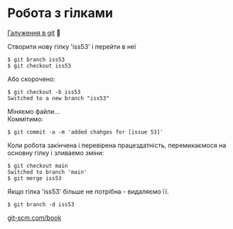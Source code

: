 # Робота з гілками

[Галуження в git](https://git-scm.com/book/uk/v2/%D0%93%D0%B0%D0%BB%D1%83%D0%B6%D0%B5%D0%BD%D0%BD%D1%8F-%D0%B2-git-%D0%9E%D1%81%D0%BD%D0%BE%D0%B2%D0%B8-%D0%B3%D0%B0%D0%BB%D1%83%D0%B6%D0%B5%D0%BD%D0%BD%D1%8F-%D1%82%D0%B0-%D0%B7%D0%BB%D0%B8%D0%B2%D0%B0%D0%BD%D0%BD%D1%8F) :link:

Створити нову гілку 'iss53' і перейти в неї

    $ git branch iss53
    $ git checkout iss53

Або скорочено:

    $ git checkout -b iss53
    Switched to a new branch "iss53"

Міняємо файли...  
Коммітимо:

    $ git commit -a -m 'added chahges for [issue 53]'

Коли робота закінчена і перевірена працездатність, перемикаємося на основну гілку і зливаемо зміни:

    $ git checkout main
    Switched to branch 'main'
    $ git merge iss53

Якщо гілка 'iss53' більше не потрібна - видаляємо її.

    $ git branch -d iss53

[git-scm.com/book](https://git-scm.com/book/uk/v2/%D0%93%D0%B0%D0%BB%D1%83%D0%B6%D0%B5%D0%BD%D0%BD%D1%8F-%D0%B2-git-%D0%9E%D1%81%D0%BD%D0%BE%D0%B2%D0%B8-%D0%B3%D0%B0%D0%BB%D1%83%D0%B6%D0%B5%D0%BD%D0%BD%D1%8F-%D1%82%D0%B0-%D0%B7%D0%BB%D0%B8%D0%B2%D0%B0%D0%BD%D0%BD%D1%8F)
